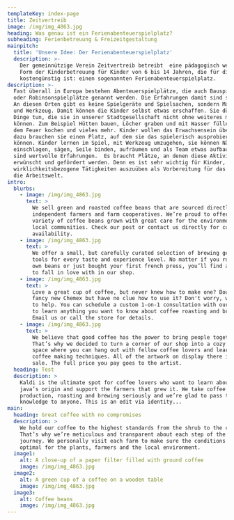 ```yaml
---
templateKey: index-page
title: Zeitvertreib
image: /img/img_4863.jpg
heading: Was genau ist ein Ferienabenteuerspielplatz?
subheading: Ferienbetreuung & Freizeitgestaltung
mainpitch:
  title: 'Unsere Idee: Der Ferienabenteuerspielplatz'
  description: >-
    Der gemeinnützige Verein Zeitvertreib betreibt  eine pädagogisch wertvolle
    Form der Kinderbetreuung für Kinder von 6 bis 14 Jahren, die für die Eltern
    kostengünstig ist: einen sogenannten Ferienabenteuerspielplatz.
description: >-
  Fast überall in Europa bestehen Abenteuerspielplätze, die auch Bauspielplätze
  oder Robinsonspielplätze genannt werden. Die Erfahrungen damit sind sehr gut.
  An diesen Orten gibt es keine Spielgeräte und Spielsachen, sondern Material
  und Werkzeug. Damit können die Kinder selbst etwas erschaffen. Sie dürfen
  Dinge tun, die sie in unserer Stadtgesellschaft nicht ohne weiteres machen
  können. Zum Beispiel Hütten bauen, Löcher graben und mit Wasser füllen, auf
  dem Feuer kochen und vieles mehr. Kinder wollen das Erwachsensein üben, und
  dazu brauchen sie einen Platz, auf dem sie das spielerisch ausprobieren
  können. Kinder lernen im Spiel, mit Werkzeug umzugehen, sie können Nägel
  einschlagen, sägen, Seile binden, aufräumen und als Team etwas aufbauen. Das
  sind wertvolle Erfahrungen.  Es braucht Plätze, an denen diese Aktivitäten
  erwünscht und gefördert werden. Denn es ist sehr wichtig für Kinder,
  wirklichkeitsbezogene Tätigkeiten auszuüben als Vorbereitung für das Leben und
  die Arbeitswelt.
intro:
  blurbs:
    - image: /img/img_4863.jpg
      text: >
        We sell green and roasted coffee beans that are sourced directly from
        independent farmers and farm cooperatives. We’re proud to offer a
        variety of coffee beans grown with great care for the environment and
        local communities. Check our post or contact us directly for current
        availability.
    - image: /img/img_4863.jpg
      text: >
        We offer a small, but carefully curated selection of brewing gear and
        tools for every taste and experience level. No matter if you roast your
        own beans or just bought your first french press, you’ll find a gadget
        to fall in love with in our shop.
    - image: /img/img_4863.jpg
      text: >
        Love a great cup of coffee, but never knew how to make one? Bought a
        fancy new Chemex but have no clue how to use it? Don't worry, we’re here
        to help. You can schedule a custom 1-on-1 consultation with our baristas
        to learn anything you want to know about coffee roasting and brewing.
        Email us or call the store for details.
    - image: /img/img_4863.jpg
      text: >
        We believe that good coffee has the power to bring people together.
        That’s why we decided to turn a corner of our shop into a cozy meeting
        space where you can hang out with fellow coffee lovers and learn about
        coffee making techniques. All of the artwork on display there is for
        sale. The full price you pay goes to the artist.
  heading: Test
  description: >
    Kaldi is the ultimate spot for coffee lovers who want to learn about their
    java’s origin and support the farmers that grew it. We take coffee
    production, roasting and brewing seriously and we’re glad to pass that
    knowledge to anyone. This is an edit via identity...
main:
  heading: Great coffee with no compromises
  description: >
    We hold our coffee to the highest standards from the shrub to the cup.
    That’s why we’re meticulous and transparent about each step of the coffee’s
    journey. We personally visit each farm to make sure the conditions are
    optimal for the plants, farmers and the local environment.
  image1:
    alt: A close-up of a paper filter filled with ground coffee
    image: /img/img_4863.jpg
  image2:
    alt: A green cup of a coffee on a wooden table
    image: /img/img_4863.jpg
  image3:
    alt: Coffee beans
    image: /img/img_4863.jpg
---
```


